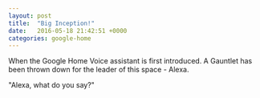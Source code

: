 ```yaml
---
layout: post
title:  "Big Inception!"
date:   2016-05-18 21:42:51 +0000
categories: google-home
---
```


When the Google Home Voice assistant is first introduced.  A Gauntlet has been thrown down for the leader of this space - Alexa.

"Alexa, what do you say?"
